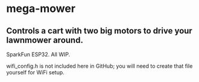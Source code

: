 # mega-mower
## Controls a cart with two big motors to drive your lawnmower around.

SparkFun ESP32. All WIP.

wifi_config.h is not included here in GitHub; you will need to create that file yourself for WiFi setup.
